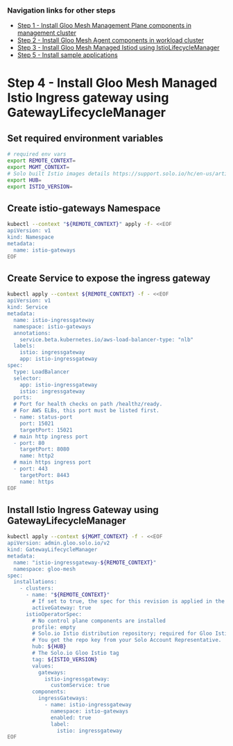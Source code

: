 ### Navigation links for other steps

* [Step 1 - Install Gloo Mesh Management Plane components in management cluster](./step-1-install-gm-mgmt-server-in-mgmt-cluster.md)
* [Step 2 - Install Gloo Mesh Agent components in workload cluster](./step-2-install-gm-agent.md)
* [Step 3 - Install Gloo Mesh Managed Istiod using IstioLifecycleManager](./step-3-install-istio-with-ILM.md)
* [Step 5 - Install sample applications](./step-5-sample-app.md)

# Step 4 - Install Gloo Mesh Managed Istio Ingress gateway using GatewayLifecycleManager

## Set required environment variables

```bash
# required env vars
export REMOTE_CONTEXT=
export MGMT_CONTEXT=
# Solo built Istio images details https://support.solo.io/hc/en-us/articles/4414409064596
export HUB=
export ISTIO_VERSION=
```

## Create istio-gateways Namespace
```bash
kubectl --context "${REMOTE_CONTEXT}" apply -f- <<EOF
apiVersion: v1
kind: Namespace
metadata:
  name: istio-gateways
EOF
```

## Create Service to expose the ingress gateway

```bash
kubectl apply --context ${REMOTE_CONTEXT} -f - <<EOF
apiVersion: v1
kind: Service
metadata:
  name: istio-ingressgateway
  namespace: istio-gateways
  annotations:
    service.beta.kubernetes.io/aws-load-balancer-type: "nlb"
  labels:
    istio: ingressgateway
    app: istio-ingressgateway
spec:
  type: LoadBalancer
  selector:
    app: istio-ingressgateway
    istio: ingressgateway
  ports:
  # Port for health checks on path /healthz/ready.
  # For AWS ELBs, this port must be listed first.
  - name: status-port
    port: 15021
    targetPort: 15021
  # main http ingress port
  - port: 80
    targetPort: 8080
    name: http2
  # main https ingress port
  - port: 443
    targetPort: 8443
    name: https
EOF
```

## Install Istio Ingress Gateway using GatewayLifecycleManager
```bash
kubectl apply --context ${MGMT_CONTEXT} -f - <<EOF
apiVersion: admin.gloo.solo.io/v2
kind: GatewayLifecycleManager
metadata:
  name: "istio-ingressgateway-${REMOTE_CONTEXT}"
  namespace: gloo-mesh
spec:
  installations:
    - clusters:
      - name: "${REMOTE_CONTEXT}"
        # If set to true, the spec for this revision is applied in the cluster
        activeGateway: true
      istioOperatorSpec:
        # No control plane components are installed
        profile: empty
        # Solo.io Istio distribution repository; required for Gloo Istio.
        # You get the repo key from your Solo Account Representative.
        hub: ${HUB}
        # The Solo.io Gloo Istio tag
        tag: ${ISTIO_VERSION}
        values:
          gateways:
            istio-ingressgateway:
              customService: true
        components:
          ingressGateways:
            - name: istio-ingressgateway
              namespace: istio-gateways
              enabled: true
              label:
                istio: ingressgateway
EOF
```
